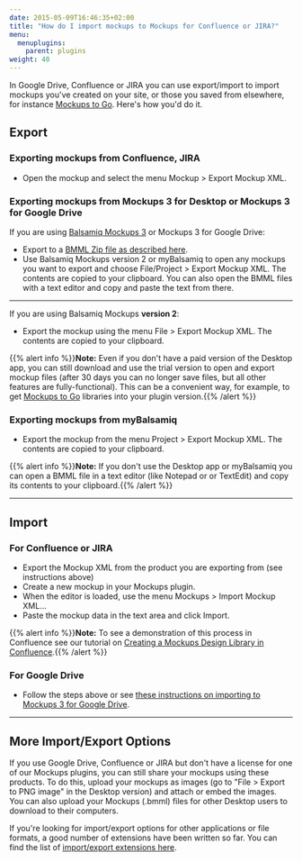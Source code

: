 ```yaml
---
date: 2015-05-09T16:46:35+02:00
title: "How do I import mockups to Mockups for Confluence or JIRA?"
menu:
  menuplugins:
    parent: plugins
weight: 40
---
```


In Google Drive, Confluence or JIRA you can use export/import to import mockups you've created on your site, or those you saved from elsewhere, for instance [Mockups to Go](https://mockupstogo.mybalsamiq.com). Here's how you'd do it.

## Export

### Exporting mockups from Confluence, JIRA 

*   Open the mockup and select the menu Mockup > Export Mockup XML.

### Exporting mockups from Mockups 3 for Desktop or Mockups 3 for Google Drive 

If you are using [Balsamiq Mockups 3](https://docs.balsamiq.com/desktop/intro/) or Mockups 3 for Google Drive:

*   Export to a [BMML Zip file as described here](http://support.balsamiq.com/customer/portal/articles/111730#exportbmml).
*   Use Balsamiq Mockups version 2 or myBalsamiq to open any mockups you want to export and choose File/Project > Export Mockup XML. The contents are copied to your clipboard. You can also open the BMML files with a text editor and copy and paste the text from there.

* * *

If you are using Balsamiq Mockups **version 2**:

*   Export the mockup using the menu File > Export Mockup XML. The contents are copied to your clipboard.

{{% alert info %}}**Note:** Even if you don't have a paid version of the Desktop app, you can still download and use the trial version to open and export mockup files (after 30 days you can no longer save files, but all other features are fully-functional). This can be a convenient way, for example, to get [Mockups to Go](https://mockupstogo.mybalsamiq.com) libraries into your plugin version.{{% /alert %}}

### Exporting mockups from myBalsamiq 

*   Export the mockup from the menu Project > Export Mockup XML. The contents are copied to your clipboard.

{{% alert info %}}**Note:** If you don't use the Desktop app or myBalsamiq you can open a BMML file in a text editor (like Notepad or or TextEdit) and copy its contents to your clipboard.{{% /alert %}}

* * *

## Import

### For Confluence or JIRA 

*   Export the Mockup XML from the product you are exporting from (see instructions above)
*   Create a new mockup in your Mockups plugin.
*   When the editor is loaded, use the menu Mockups > Import Mockup XML...
*   Paste the mockup data in the text area and click Import.

{{% alert info %}}**Note:** To see a demonstration of this process in Confluence see our tutorial on [Creating a Mockups Design Library in Confluence](/tutorials/confluencesymbollibrary/).{{% /alert %}}

### For Google Drive 

*   Follow the steps above or see [these instructions on importing to Mockups 3 for Google Drive](https://docs.balsamiq.com/google-drive/user-guide/#importing-from-other-versions-of-balsamiq-mockups).

* * *

## More Import/Export Options

If you use Google Drive, Confluence or JIRA but don't have a license for one of our Mockups plugins, you can still share your mockups using these products. To do this, upload your mockups as images (go to "File > Export to PNG image" in the Desktop version) and attach or embed the images. You can also upload your Mockups (.bmml) files for other Desktop users to download to their computers.

If you're looking for import/export options for other applications or file formats, a good number of extensions have been written so far. You can find the list of [import/export extensions here](/resources/extensions/).

